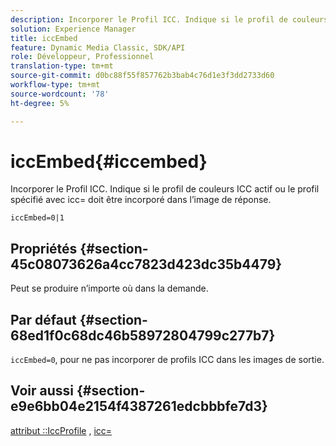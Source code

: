 ```yaml
---
description: Incorporer le Profil ICC. Indique si le profil de couleurs ICC actif ou le profil spécifié avec icc= doit être incorporé dans l’image de réponse.
solution: Experience Manager
title: iccEmbed
feature: Dynamic Media Classic, SDK/API
role: Développeur, Professionnel
translation-type: tm+mt
source-git-commit: d0bc88f55f857762b3bab4c76d1e3f3dd2733d60
workflow-type: tm+mt
source-wordcount: '78'
ht-degree: 5%

---
```



# iccEmbed{#iccembed}

Incorporer le Profil ICC. Indique si le profil de couleurs ICC actif ou le profil spécifié avec icc= doit être incorporé dans l’image de réponse.

`iccEmbed=0|1`

## Propriétés {#section-45c08073626a4cc7823d423dc35b4479}

Peut se produire n’importe où dans la demande.

## Par défaut {#section-68ed1f0c68dc46b58972804799c277b7}

`iccEmbed=0`, pour ne pas incorporer de profils ICC dans les images de sortie.

## Voir aussi {#section-e9e6bb04e2154f4387261edcbbbfe7d3}

[attribut ::IccProfile](../../../../../ir-api/material-cat/image-rendering-api-ref/c-ir-material-catalog/c-ir-attributes-reference/r-ir-iccprofilegray.md#reference-712f1d0dcca748df9aaf495681bb39e6) ,  [icc=](../../../../../ir-api/http-protocol/image-rendering-api-ref/c-ir-http-protocol-ref/c-ir-http-protocol-command-reference/r-ir-icc.md#reference-86a2fff3cef24982ad2063d977a16e06)
